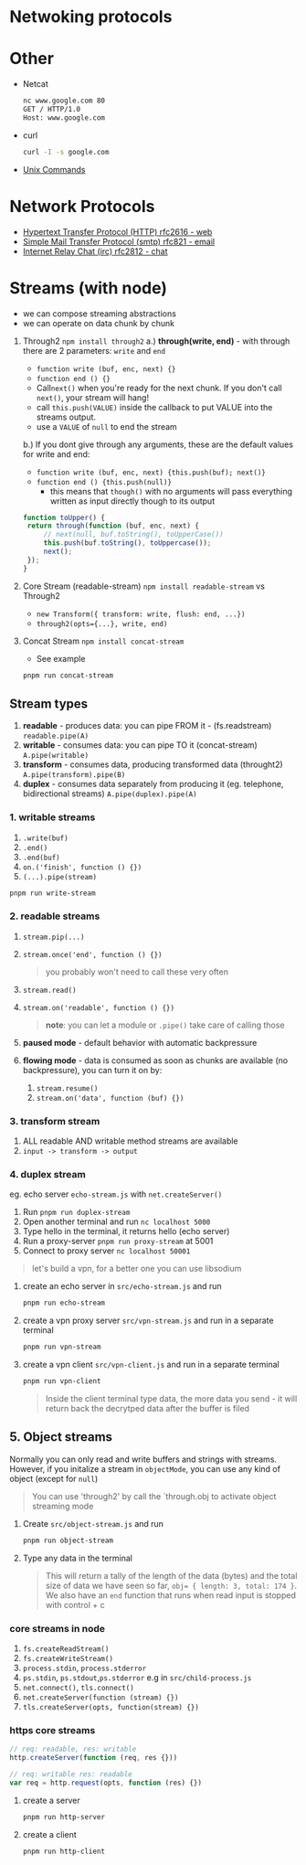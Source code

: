 # Netwoking protocols

# Other

- Netcat

  ```zsh
  nc www.google.com 80
  GET / HTTP/1.0
  Host: www.google.com

  ```

- curl

  ```zsh
  curl -I -s google.com
  ```

- [Unix Commands](https://github.com/FrontendMasters/fmmn/blob/master/day1/unix.md)

# Network Protocols

- [Hypertext Transfer Protocol (HTTP) rfc2616 - web](https://datatracker.ietf.org/doc/html/rfc2616)
- [Simple Mail Transfer Protocol (smtp) rfc821 - email](https://datatracker.ietf.org/doc/html/rfc821)
- [Internet Relay Chat (irc) rfc2812 - chat](https://datatracker.ietf.org/doc/html/rfc2812)

# Streams (with node)

- we can compose streaming abstractions
- we can operate on data chunk by chunk

1. Through2 `npm install through2`
   a.) **through(write, end)** - with through there are 2 parameters: `write` and `end`

   - `function write (buf, enc, next) {}`
   - `function end () {}`
   - Call`next()` when you're ready for the next chunk. If you don't call `next()`, your stream will hang!
   - call `this.push(VALUE)` inside the callback to put VALUE into the streams output.
   - use a `VALUE` of `null` to end the stream

   b.) If you dont give through any arguments, these are the default values for write and end:

   - `function write (buf, enc, next) {this.push(buf); next()}`
   - `function end () {this.push(null)}`
     - this means that `though()` with no arguments will pass everything written as input directly though to its output

   ```js
   function toUpper() {
   	return through(function (buf, enc, next) {
   		// next(null, buf.toString(), toUpperCase())
   		this.push(buf.toString(), toUppercase());
   		next();
   	});
   }
   ```

1. Core Stream (readable-stream) `npm install readable-stream` vs Through2

   - `new Transform({ transform: write, flush: end, ...})`
   - `through2(opts={...}, write, end)`

1. Concat Stream `npm install concat-stream`
   - See example
   ```zsh
   pnpm run concat-stream
   ```

## Stream types

1. **readable** - produces data: you can pipe FROM it - (fs.readstream) `readable.pipe(A)`
1. **writable** - consumes data: you can pipe TO it (concat-stream) `A.pipe(writable)`
1. **transform** - consumes data, producing transformed data (throught2) `A.pipe(transform).pipe(B)`
1. **duplex** - consumes data separately from producing it (eg. telephone, bidirectional streams) `A.pipe(duplex).pipe(A)`

### 1. writable streams

1. `.write(buf)`
1. `.end()`
1. `.end(buf)`
1. `on.('finish', function () {})`
1. `(...).pipe(stream)`

```zsh
pnpm run write-stream
```

### 2. readable streams

1. `stream.pip(...)`
1. `stream.once('end', function () {})`

   > you probably won't need to call these very often

1. `stream.read()`
1. `stream.on('readable', function () {})`

   > **note**: you can let a module or `.pipe()` take care of calling those

1. **paused mode** - default behavior with automatic backpressure
1. **flowing mode** - data is consumed as soon as chunks are available (no backpressure), you can turn it on by:
   1. `stream.resume()`
   1. `stream.on('data', function (buf) {})`

### 3. transform stream

1. ALL readable AND writable method streams are available
1. `input -> transform -> output`

### 4. duplex stream

eg. echo server `echo-stream.js` with `net.createServer()`

1. Run `pnpm run duplex-stream`
1. Open another terminal and run `nc localhost 5000`
1. Type hello in the terminal, it returns hello (echo server)
1. Run a proxy-server `pnpm run proxy-stream` at 5001
1. Connect to proxy server `nc localhost 50001`

> let's build a vpn, for a better one you can use libsodium

1. create an echo server in `src/echo-stream.js` and run

   ```zsh
   pnpm run echo-stream
   ```

1. create a vpn proxy server `src/vpn-stream.js` and run in a separate terminal

   ```zsh
   pnpm run vpn-stream
   ```

1. create a vpn client `src/vpn-client.js` and run in a separate terminal

   ```zsh
   pnpm run vpn-client
   ```

   > Inside the client terminal type data, the more data you send - it will return back the decrytped data after the buffer is filed

## 5. Object streams

Normally you can only read and write buffers and strings with streams. However, if you initalize a stream in `objectMode`, you can use any kind of object (except for `null`)

> You can use 'through2' by call the `through.obj to activate object streaming mode

1. Create `src/object-stream.js` and run

   ```zsh
   pnpm run object-stream
   ```

1. Type any data in the terminal

   > This will return a tally of the length of the data (bytes) and the total size of data we have seen so far, `obj= { length: 3, total: 174 }`. We also have an `end` function that runs when read input is stopped with control + c

### core streams in node

1. `fs.createReadStream()`
1. `fs.createWriteStream()`
1. `process.stdin`, `process.stderror`
1. `ps.stdin`, `ps.stdout`,`ps.stderror` e.g in `src/child-process.js`
1. `net.connect()`, `tls.connect()`
1. `net.createServer(function (stream) {})`
1. `tls.createServer(opts, function(stream) {})`

### https core streams

```js
// req: readable, res: writable
http.createServer(function (req, res {}))

// req: writable res: readable
var req = http.request(opts, function (res) {})
```

1. create a server

   ```zsh
   pnpm run http-server
   ```

1. create a client
   ```zsh
   pnpm run http-client
   ```
